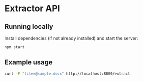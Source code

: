 # Extractor API

## Running locally

Install dependencies (if not already installed) and start the server:

```bash
npm start
```

## Example usage

```bash
curl -F "file=@sample.docx" http://localhost:8000/extract
```
